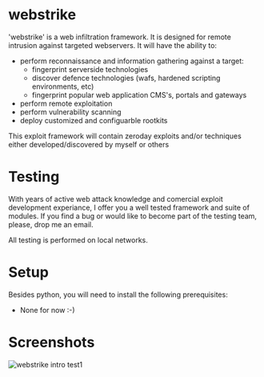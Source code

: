 webstrike
=========

'webstrike' is a web infiltration framework. It is designed for remote intrusion against targeted webservers. It will have the ability to: 

- perform reconnaissance and information gathering against a target:
	- fingerprint serverside technologies
	- discover defence technologies (wafs, hardened scripting environments, etc)
	- fingerprint popular web application CMS's, portals and gateways
- perform remote exploitation
- perform vulnerability scanning
- deploy customized and configuarble rootkits

This exploit framework will contain zeroday exploits and/or techniques either developed/discovered by myself or others

Testing
=======

With years of active web attack knowledge and comercial exploit development experiance, I offer you
a well tested framework and suite of modules. If you find a bug or would like to become part of the testing
team, please, drop me an email.

All testing is performed on local networks. 

Setup
=====

Besides python, you will need to install the following prerequisites:

- None for now :-)

Screenshots
===========

![webstrike intro](https://github.com/aeonsflux/webstrike/raw/master/images/intro.png "webstrike intro")
test1
